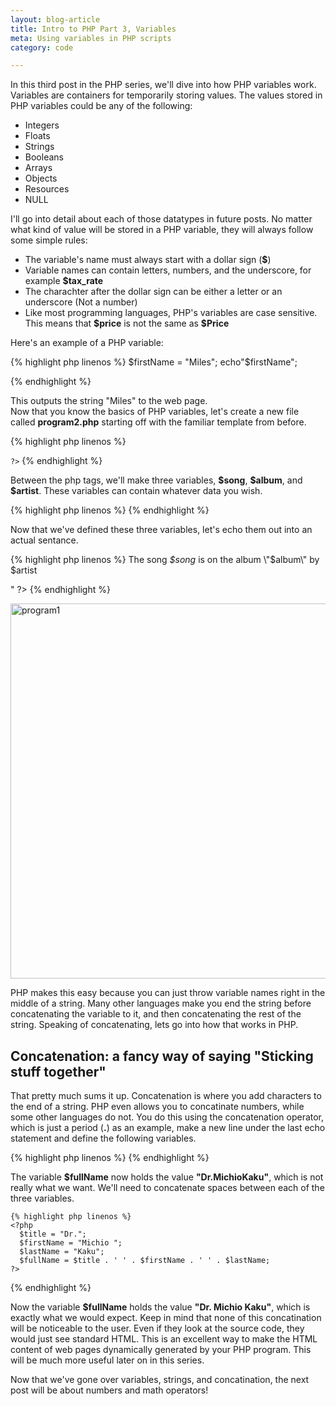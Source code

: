 ```yaml
---
layout: blog-article
title: Intro to PHP Part 3, Variables
meta: Using variables in PHP scripts
category: code

---
```

<p>In this third post in the PHP series, we'll dive into how PHP variables work. Variables are containers for temporarily storing values. The values stored in PHP variables could be any of the following: </p>

<ul class="blog">
		<li>Integers</li>
		<li>Floats</li>
		<li>Strings</li>
		<li>Booleans</li>
		<li>Arrays</li>
		<li>Objects</li>
		<li>Resources</li>
		<li>NULL</li>
</ul>
<p>I'll go into detail about each of those datatypes in future posts. No matter what kind of value will be stored in a PHP variable, they will always follow some simple rules:
</p>

<ul class="blog">
	<li>The variable's name must always start with a dollar sign (<strong>$</strong>)</li>
	<li>Variable names can contain letters, numbers, and the underscore, for example <strong>$tax_rate</strong></li>
	<li>The charachter after the dollar sign can be either a letter or an underscore (Not a number)</li>
	<li>Like most programming languages, PHP's variables are case sensitive. This means that <strong>$price</strong> is not the same as <strong>$Price</strong></li>
</ul>

<p>Here's an example of a PHP variable:</p>


{% highlight php linenos %}
$firstName = "Miles";
echo"$firstName";  

{% endhighlight %}
<p>This outputs the string "Miles" to the web page.
<br>
Now that you know the basics of PHP variables, let's create a new file called <strong>program2.php</strong> starting off with the familiar template from before. </p>

{% highlight php linenos %}
<!doctype html>
<html lang="en">
  <head>
    <meta charset="utf8">
    <title>PHP Program 2</title>
  </head>
  <body>
    <?php

    ?>
  </body>
</html>
{% endhighlight %}

<p>Between the php tags, we'll make three variables, <strong>$song</strong>, <strong>$album</strong>, and <strong>$artist</strong>. These variables can contain whatever data you wish.</p>

{% highlight php linenos %}
    <?php
      $song = "Epidermis";
      $album = "Chocolate Wheelchair";
      $artist = "Venetian Snares";
    ?>
{% endhighlight %}

<p>Now that we've defined these three variables, let's echo them out into an actual sentance.</p>

{% highlight php linenos %}
    <?php
      $song = "Epidermis";
      $album = "Chocolate Wheelchair";
      $artist = "Venetian Snares";
      echo"<p>The song <em>$song</em> is on the album \"$album\" by $artist</p>"
    ?>
{% endhighlight %}

<a href="https://c7.staticflickr.com/1/257/31756713710_9d3efdc971_z.jpg" title="program1" data-lity> <img src="https://farm5.staticflickr.com/4714/28158494839_f63fa789af_z.jpg" width="600" alt="program1">
</a>

<p>PHP makes this easy because you can just throw variable names right in the middle of a string. Many other languages make you end the string before concatenating the variable to it, and then concatenating the rest of the string. Speaking of concatenating, lets go into how that works in PHP.</p>

<h2>Concatenation: a fancy way of saying "Sticking stuff together"</h2>

<p>That pretty much sums it up. Concatenation is where you add characters to the end of a string. PHP even allows you to concatinate numbers, while some other languages do not. You do this using the concatenation operator, which is just a period (<strong>.</strong>) as an example, make a new line under the last echo statement and define the following variables.</p>

{% highlight php linenos %}
    <?php
      $title = "Dr.";
      $firstName = "Michio ";
      $lastName = "Kaku";
      $fullName = $title . $firstName . $lastName;
    ?>
{% endhighlight %}

<p>The variable <strong>$fullName</strong> now holds the value <strong>"Dr.MichioKaku"</strong>, which is not really what we want. We'll need to concatenate spaces between each of the three variables.</p>

	{% highlight php linenos %}
    <?php
      $title = "Dr.";
      $firstName = "Michio ";
      $lastName = "Kaku";
      $fullName = $title . ' ' . $firstName . ' ' . $lastName;
    ?>
{% endhighlight %}

<p>Now the variable <strong>$fullName</strong> holds the value <strong>"Dr. Michio Kaku"</strong>, which is exactly what we would expect. Keep in mind that none of this concatination will be noticeable to the user. Even if they look at the source code, they would just see standard HTML. This is an excellent way to make the HTML content of web pages dynamically generated by your PHP program. This will be much more useful later on in this series.</p>

<p>Now that we've gone over variables, strings, and concatination, the next post will be about numbers and math operators!</p>